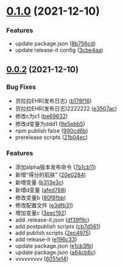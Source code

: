 # [0.1.0](https://github.com/ilywan1104/changelogtest/compare/0.0.1...0.1.0) (2021-12-10)


### Features

* update package.json ([8b756cd](https://github.com/ilywan1104/changelogtest/commit/8b756cd329cc4bec61bd0a63ed015b959e2fc39d))
* update release-it config ([3cbe4aa](https://github.com/ilywan1104/changelogtest/commit/3cbe4aaabac98bd3e93e512dc07b72ecd2df4554))



## [0.0.2](https://github.com/ilywan1104/changelogtest/compare/0.0.1...0.1.0) (2021-12-10)


### Bug Fixes

* 货拉拉EHR(发布日志) ([b178f16](https://github.com/ilywan1104/changelogtest/commit/b178f16c1fa024eb1547ce1e257e7d6e8c7c34db))
* 货拉拉EHR(发布日志)2222222 ([e3507ac](https://github.com/ilywan1104/changelogtest/commit/e3507acbee98c8f11cd2849cf99bd5f69acccb71))
* 修改c为c1 ([be69632](https://github.com/ilywan1104/changelogtest/commit/be69632ecf360ae54657aba25dd383dec0ddcfea))
* 修改d变量为ddd1 ([9e5ebb5](https://github.com/ilywan1104/changelogtest/commit/9e5ebb5d6dc1e9fa297c4ab5bb0f35fe079ea25b))
* npm publish false ([990cd6b](https://github.com/ilywan1104/changelogtest/commit/990cd6bc5148837de2cf304ddc707386848c39ba))
* prerelease scripts ([21b04ec](https://github.com/ilywan1104/changelogtest/commit/21b04eca82dc423ad3c8400ab9e28f84be34013c))


### Features

* 添加alpha版本发布命令 ([7b1cb11](https://github.com/ilywan1104/changelogtest/commit/7b1cb11edb56e8532ee668d4dd631bfe4c7ed5e1))
* 新增“得分的肌肤” ([20e0284](https://github.com/ilywan1104/changelogtest/commit/20e02843b94d597d9bd2c26f38bbe00555df9d76))
* 新增变量 ([b313e3c](https://github.com/ilywan1104/changelogtest/commit/b313e3ccd45e0032bc2898328cef64fb6a59b6d1))
* 新增d变量 ([afed768](https://github.com/ilywan1104/changelogtest/commit/afed768f1546e8213bb4796f18a687503f410351))
* 修改变量b ([80f8fbb](https://github.com/ilywan1104/changelogtest/commit/80f8fbb0cb13a1d4a61ad492a5928d6b1f5982c0))
* 修改配置文件 ([e3dfb31](https://github.com/ilywan1104/changelogtest/commit/e3dfb318fc359d376593b99df093b79aa685da79))
* 增加变量c ([3eec192](https://github.com/ilywan1104/changelogtest/commit/3eec1929157b5de40c8a6c0b7e073b0dfa251b1b))
* add .release-it.json ([df39f9c](https://github.com/ilywan1104/changelogtest/commit/df39f9cbe4eed7b971c8123e8a62afdaa5776cab))
* add postpublish scripts ([cb7d561](https://github.com/ilywan1104/changelogtest/commit/cb7d5615e5437179b171ddfa21b198803c105ee5))
* add publish scripts ([2ec4975](https://github.com/ilywan1104/changelogtest/commit/2ec4975600e8f3e08f7a40dc8fc7e0705d784ffc))
* add release-it ([e196c33](https://github.com/ilywan1104/changelogtest/commit/e196c3309fe4dadb356fc85d35d3d8c48e45f657))
* update package.json ([e1cb3fb](https://github.com/ilywan1104/changelogtest/commit/e1cb3fb357d986c34efa2ae640709221ef01bb40))
* update package.json ([a64cb6c](https://github.com/ilywan1104/changelogtest/commit/a64cb6c3e77509c1d7e970be81aac0bd5b2b284b))
* vvvvvvvvv ([6051e14](https://github.com/ilywan1104/changelogtest/commit/6051e14eaceed1cf506755cc154e8a88293717ae))

